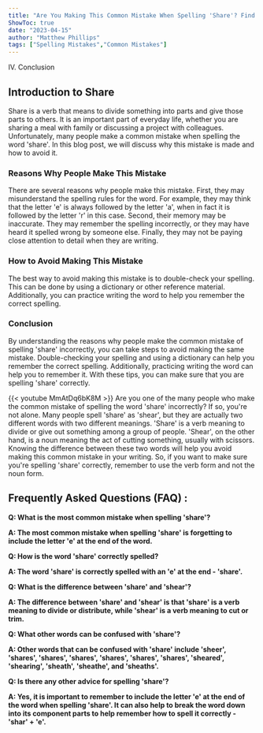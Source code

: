 ```yaml
---
title: "Are You Making This Common Mistake When Spelling 'Share'? Find Out Now!"
ShowToc: true 
date: "2023-04-15"
author: "Matthew Phillips" 
tags: ["Spelling Mistakes","Common Mistakes"]
---
```

IV. Conclusion

## Introduction to Share

Share is a verb that means to divide something into parts and give those parts to others. It is an important part of everyday life, whether you are sharing a meal with family or discussing a project with colleagues. Unfortunately, many people make a common mistake when spelling the word 'share'. In this blog post, we will discuss why this mistake is made and how to avoid it.

### Reasons Why People Make This Mistake

There are several reasons why people make this mistake. First, they may misunderstand the spelling rules for the word. For example, they may think that the letter 'e' is always followed by the letter 'a', when in fact it is followed by the letter 'r' in this case. Second, their memory may be inaccurate. They may remember the spelling incorrectly, or they may have heard it spelled wrong by someone else. Finally, they may not be paying close attention to detail when they are writing.

### How to Avoid Making This Mistake

The best way to avoid making this mistake is to double-check your spelling. This can be done by using a dictionary or other reference material. Additionally, you can practice writing the word to help you remember the correct spelling.

### Conclusion

By understanding the reasons why people make the common mistake of spelling 'share' incorrectly, you can take steps to avoid making the same mistake. Double-checking your spelling and using a dictionary can help you remember the correct spelling. Additionally, practicing writing the word can help you to remember it. With these tips, you can make sure that you are spelling 'share' correctly.

{{< youtube MmAtDq6bK8M >}} 
Are you one of the many people who make the common mistake of spelling the word 'share' incorrectly? If so, you're not alone. Many people spell 'share' as 'shear', but they are actually two different words with two different meanings. 'Share' is a verb meaning to divide or give out something among a group of people. 'Shear', on the other hand, is a noun meaning the act of cutting something, usually with scissors. Knowing the difference between these two words will help you avoid making this common mistake in your writing. So, if you want to make sure you're spelling 'share' correctly, remember to use the verb form and not the noun form.

## Frequently Asked Questions (FAQ) :
**Q: What is the most common mistake when spelling 'share'?** 

**A: The most common mistake when spelling 'share' is forgetting to include the letter 'e' at the end of the word.**

**Q: How is the word 'share' correctly spelled?**

**A: The word 'share' is correctly spelled with an 'e' at the end - 'share'.**

**Q: What is the difference between 'share' and 'shear'?**

**A: The difference between 'share' and 'shear' is that 'share' is a verb meaning to divide or distribute, while 'shear' is a verb meaning to cut or trim.**

**Q: What other words can be confused with 'share'?**

**A: Other words that can be confused with 'share' include 'sheer', 'shares', 'shares', 'shares', 'shares', 'shares', 'shares', 'sheared', 'shearing', 'sheath', 'sheathe', and 'sheaths'.**

**Q: Is there any other advice for spelling 'share'?**

**A: Yes, it is important to remember to include the letter 'e' at the end of the word when spelling 'share'. It can also help to break the word down into its component parts to help remember how to spell it correctly - 'shar' + 'e'.**





